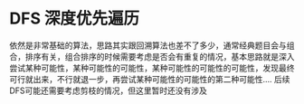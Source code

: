 # 					DFS 深度优先遍历

​		依然是非常基础的算法，思路其实跟回溯算法也差不了多少，通常经典题目会与组合，排序有关，组合排序的时候需要考虑是否会有重复的情况，基本思路就是深入尝试某种可能性，某种可能性的可能性，某种可能性的可能性的可能性，发现最终可行就出来，不行就退一步，再尝试某种可能性的可能性的第二种可能性.... 后续DFS可能还需要考虑剪枝的情况，但这里暂时还没有涉及